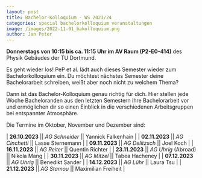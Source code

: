 ```yaml
---
layout: post
title: Bachelor-Kolloquium - WS 2023/24
categories: special bachelorkolloquium veranstaltungen
image: /images/2022-11-01_bakolloquium.png
author: Jan Peter
---
```


**Donnerstags von 10:15 bis ca. 11:15 Uhr im AV Raum (P2-E0-414)** des Physik Gebäudes der TU Dortmund.

Es geht wieder los! PeP et al. lädt auch dieses Semester wieder zum Bachelorkolloquium ein.
Du möchtest nächstes Semester deine Bachelorarbeit schreiben, weißt aber noch nicht zu welchem Thema?

Dann ist das Bachelor-Kolloquium genau richtig für dich.
Hier stellen jede Woche Bacheloranden aus den letzten Semestern ihre Bachelorarbeit vor und ermöglichen dir so einen Einblick in die verschiedenen Arbeitsgruppen bei entspannter Atmosphäre.

Die Termine im Oktober, November und Dezember sind:

| **26.10.2023** || _AG Schneider_ || Yannick Falkenhain |
| **02.11.2023** || _AG Cinchetti_ || Lasse Sternemann |
| **09.11.2023** || _AG Delitzsch_ || Joel Koch |
| **16.11.2023** || _AG Reiter_ || Quentin Richter |
| **23.11.2023** || _AG Uhrig_ (Abroad) || Nikola Mang |
| **30.11.2023** || _AG Mitzel_ || Tabea Hacheney |
| **07.12.2023** || _AG Uhrig_ || Benedikt Sander |
| **14.12.2023** || _AG Lühr_ || Laura Tsu |
| **21.12.2023** || _AG Stamou_ || Maximilian Freiheit |

